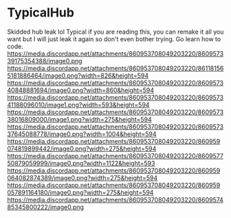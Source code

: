 # TypicalHub
Skidded hub leak lol
Typical if you are reading this, you can remake it all you want but I will just leak it again so don't even bother trying. Go learn how to code.
https://media.discordapp.net/attachments/860953708049203220/860957339175354388/image0.png
https://media.discordapp.net/attachments/860953708049203220/861181565181886464/image0.png?width=826&height=594
https://media.discordapp.net/attachments/860953708049203220/860957340848881694/image0.png?width=860&height=594
https://media.discordapp.net/attachments/860953708049203220/860957341188096010/image1.png?width=593&height=594
https://media.discordapp.net/attachments/860953708049203220/860957338016809000/image1.png?width=275&height=594
https://media.discordapp.net/attachments/860953708049203220/860957337645088778/image0.png?width=1004&height=594
https://media.discordapp.net/attachments/860953708049203220/860959074819899442/image0.png?width=275&height=594
https://media.discordapp.net/attachments/860953708049203220/860957750879059999/image0.png?width=1122&height=593
https://media.discordapp.net/attachments/860953708049203220/860959064082874389/image0.png?width=275&height=594
https://media.discordapp.net/attachments/860953708049203220/860959057891164180/image0.png?width=275&height=594
https://media.discordapp.net/attachments/860953708049203220/860957485345800222/image0.png
